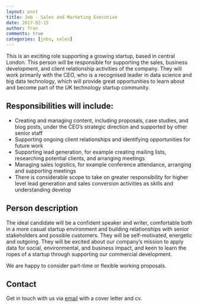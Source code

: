```yaml
---
layout: post
title: Job - Sales and Marketing Executive
date: 2017-02-15
author: fran
comments: true
categories: [jobs, sales]
---
```

This is an exciting role supporting a growing startup, based in
central London. This person will be responsible for supporting the
sales, business development, and client relationship activities of the
company. They will work  primarily with the CEO, who is a recognised
leader in data science and big data technology, which will provide
great opportunities to learn about and become part of the UK
technology startup community.
<!--more-->

## Responsibilities will include:

  - Creating and managing content, including proposals, case studies,
    and blog posts, under the CEO’s strategic direction and supported by
    other senior staff
  - Supporting ongoing client relationships and identifying
    opportunities for future work
  - Supporting lead generation, for example creating mailing lists,
    researching potential clients, and arranging meetings
  - Managing sales logistics, for example conference attendance,
    arranging and supporting meetings
  - There is considerable scope to take on greater responsibility for
    higher level lead generation and sales conversion activities as
    skills and understanding develop

## Person description

The ideal candidate will be a confident speaker and writer,
comfortable both in a more casual startup environment and building
relationships with senior stakeholders and possible customers. They
will be self-motivated, energetic and outgoing. They will be excited
about our company’s mission to apply data for social, environmental,
and business impact, and keen to learn the ropes of a startup through
supporting our commercial development.

We are happy to consider part-time or flexible working proposals.

## Contact

Get in touch with us via <a href="mailto:theteam@mastodonc.com">email</a>
with a cover letter and cv.
